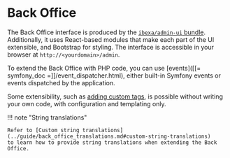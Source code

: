 # Back Office

The Back Office interface is produced by the [`ibexa/admin-ui` bundle](https://github.com/ibexa/admin-ui).
Additionally, it uses React-based modules that make each part of the UI extensible, and Bootstrap for styling.
The interface is accessible in your browser at `http://<yourdomain>/admin`.

To extend the Back Office with PHP code, you can use [events]([[= symfony_doc =]]/event_dispatcher.html),
either built-in Symfony events or events dispatched by the application.

Some extensibility, such as [adding custom tags](extending_online_editor.md#configure-custom-tags),
is possible without writing your own code, with configuration and templating only.

!!! note "String translations"

    Refer to [Custom string translations](../guide/back_office_translations.md#custom-string-translations)
    to learn how to provide string translations when extending the Back Office.
